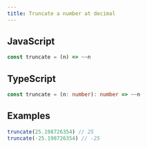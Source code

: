 ```yaml
---
title: Truncate a number at decimal
---
```


## JavaScript
```js
const truncate = (n) => ~~n
```

## TypeScript
```ts
const truncate = (n: number): number => ~~n
```

## Examples
```js
truncate(25.198726354) // 25
truncate(-25.198726354) // -25
```
